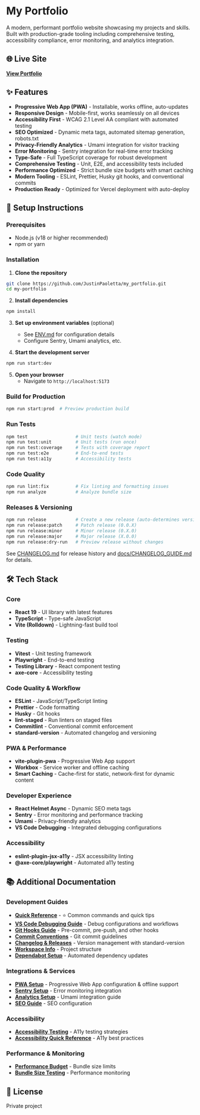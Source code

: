 # My Portfolio

A modern, performant portfolio website showcasing my projects and skills. Built with production-grade tooling including comprehensive testing, accessibility compliance, error monitoring, and analytics integration.

## 🌐 Live Site

**[View Portfolio](https://my-portfolio-gamma-sandy-54.vercel.app/)**

## ✨ Features

- **Progressive Web App (PWA)** - Installable, works offline, auto-updates
- **Responsive Design** - Mobile-first, works seamlessly on all devices
- **Accessibility First** - WCAG 2.1 Level AA compliant with automated testing
- **SEO Optimized** - Dynamic meta tags, automated sitemap generation, robots.txt
- **Privacy-Friendly Analytics** - Umami integration for visitor tracking
- **Error Monitoring** - Sentry integration for real-time error tracking
- **Type-Safe** - Full TypeScript coverage for robust development
- **Comprehensive Testing** - Unit, E2E, and accessibility tests included
- **Performance Optimized** - Strict bundle size budgets with smart caching
- **Modern Tooling** - ESLint, Prettier, Husky git hooks, and conventional commits
- **Production Ready** - Optimized for Vercel deployment with auto-deploy

## 🚀 Setup Instructions

### Prerequisites

- Node.js (v18 or higher recommended)
- npm or yarn

### Installation

1. **Clone the repository**

```bash
git clone https://github.com/JustinPaoletta/my_portfolio.git
cd my-portfolio
```

2. **Install dependencies**

```bash
npm install
```

3. **Set up environment variables** (optional)
   - See [ENV.md](docs/ENV.md) for configuration details
   - Configure Sentry, Umami analytics, etc.

4. **Start the development server**

```bash
npm run start:dev
```

5. **Open your browser**
   - Navigate to `http://localhost:5173`

### Build for Production

```bash
npm run start:prod  # Preview production build
```

### Run Tests

```bash
npm test                  # Unit tests (watch mode)
npm run test:unit         # Unit tests (run once)
npm run test:coverage     # Tests with coverage report
npm run test:e2e          # End-to-end tests
npm run test:a11y         # Accessibility tests
```

### Code Quality

```bash
npm run lint:fix          # Fix linting and formatting issues
npm run analyze           # Analyze bundle size
```

### Releases & Versioning

```bash
npm run release           # Create a new release (auto-determines version)
npm run release:patch     # Patch release (0.0.X)
npm run release:minor     # Minor release (0.X.0)
npm run release:major     # Major release (X.0.0)
npm run release:dry-run   # Preview release without changes
```

See [CHANGELOG.md](CHANGELOG.md) for release history and [docs/CHANGELOG_GUIDE.md](docs/CHANGELOG_GUIDE.md) for details.

## 🛠️ Tech Stack

### Core

- **React 19** - UI library with latest features
- **TypeScript** - Type-safe JavaScript
- **Vite (Rolldown)** - Lightning-fast build tool

### Testing

- **Vitest** - Unit testing framework
- **Playwright** - End-to-end testing
- **Testing Library** - React component testing
- **axe-core** - Accessibility testing

### Code Quality & Workflow

- **ESLint** - JavaScript/TypeScript linting
- **Prettier** - Code formatting
- **Husky** - Git hooks
- **lint-staged** - Run linters on staged files
- **Commitlint** - Conventional commit enforcement
- **standard-version** - Automated changelog and versioning

### PWA & Performance

- **vite-plugin-pwa** - Progressive Web App support
- **Workbox** - Service worker and offline caching
- **Smart Caching** - Cache-first for static, network-first for dynamic content

### Developer Experience

- **React Helmet Async** - Dynamic SEO meta tags
- **Sentry** - Error monitoring and performance tracking
- **Umami** - Privacy-friendly analytics
- **VS Code Debugging** - Integrated debugging configurations

### Accessibility

- **eslint-plugin-jsx-a11y** - JSX accessibility linting
- **@axe-core/playwright** - Automated a11y testing

## 📚 Additional Documentation

### Development Guides

- **[Quick Reference](docs/QUICK_REFERENCE.md)** - ⭐ Common commands and quick tips
- **[VS Code Debugging Guide](docs/VSCODE_DEBUGGING.md)** - Debug configurations and workflows
- **[Git Hooks Guide](docs/GIT_HOOKS.md)** - Pre-commit, pre-push, and other hooks
- **[Commit Conventions](docs/COMMIT_CONVENTION.md)** - Git commit guidelines
- **[Changelog & Releases](docs/CHANGELOG_GUIDE.md)** - Version management with standard-version
- **[Workspace Info](docs/WORKSPACE.md)** - Project structure
- **[Dependabot Setup](docs/DEPENDABOT.md)** - Automated dependency updates

### Integrations & Services

- **[PWA Setup](docs/PWA_SETUP.md)** - Progressive Web App configuration & offline support
- **[Sentry Setup](docs/SENTRY_SETUP.md)** - Error monitoring integration
- **[Analytics Setup](docs/ANALYTICS_SETUP.md)** - Umami integration guide
- **[SEO Guide](docs/SEO.md)** - SEO configuration

### Accessibility

- **[Accessibility Testing](docs/ACCESSIBILITY_TESTING.md)** - A11y testing strategies
- **[Accessibility Quick Reference](docs/ACCESSIBILITY_QUICK_REFERENCE.md)** - A11y best practices

### Performance & Monitoring

- **[Performance Budget](docs/PERFORMANCE_BUDGET.md)** - Bundle size limits
- **[Bundle Size Testing](docs/BUNDLE_SIZE_TEST.md)** - Performance monitoring

## 📄 License

Private project
